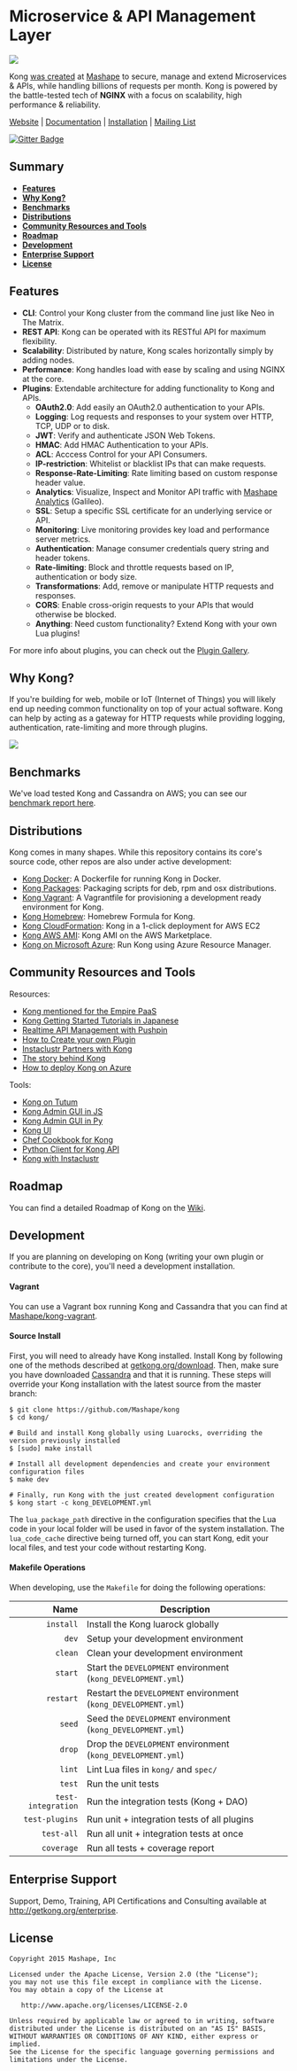 # Microservice & API Management Layer
[![][kong-logo]][kong-url]

Kong [was created](http://stackshare.io/mashape/how-mashape-manages-over-15-000-apis-microservices) at [Mashape](https://www.mashape.com) to secure, manage and extend Microservices & APIs, while handling billions of requests per month. Kong is powered by the battle-tested tech of **NGINX** with a focus on scalability, high performance & reliability.

[Website](http://getkong.org) |
[Documentation](http://getkong.org/docs) |
[Installation](http://getkong.org/install) |
[Mailing List][google-groups-url]

[![Gitter Badge][gitter-badge]][gitter-url]


## Summary

- [**Features**](#features)
- [**Why Kong?**](#why-kong)
- [**Benchmarks**](#benchmarks)
- [**Distributions**](#distributions)
- [**Community Resources and Tools**](#community-resources-and-tools)
- [**Roadmap**](#roadmap)
- [**Development**](#development)
- [**Enterprise Support**](#enterprise-support)
- [**License**](#license)

## Features

- **CLI**: Control your Kong cluster from the command line just like Neo in The Matrix.
- **REST API**: Kong can be operated with its RESTful API for maximum flexibility.
- **Scalability**: Distributed by nature, Kong scales horizontally simply by adding nodes.
- **Performance**: Kong handles load with ease by scaling and using NGINX at the core.
- **Plugins**: Extendable architecture for adding functionality to Kong and APIs.
  - **OAuth2.0**: Add easily an OAuth2.0 authentication to your APIs.
  - **Logging**: Log requests and responses to your system over HTTP, TCP, UDP or to disk.
  - **JWT**: Verify and authenticate JSON Web Tokens.
  - **HMAC**: Add HMAC Authentication to your APIs.
  - **ACL**: Acccess Control for your API Consumers.
  - **IP-restriction**: Whitelist or blacklist IPs that can make requests.
  - **Response-Rate-Limiting**: Rate limiting based on custom response header value.
  - **Analytics**: Visualize, Inspect and Monitor API traffic with [Mashape Analytics](https://apianalytics.com) (Galileo).
  - **SSL**: Setup a specific SSL certificate for an underlying service or API.
  - **Monitoring**: Live monitoring provides key load and performance server metrics.
  - **Authentication**: Manage consumer credentials query string and header tokens.
  - **Rate-limiting**: Block and throttle requests based on IP, authentication or body size.
  - **Transformations**: Add, remove or manipulate HTTP requests and responses.
  - **CORS**: Enable cross-origin requests to your APIs that would otherwise be blocked.
  - **Anything**: Need custom functionality? Extend Kong with your own Lua plugins!

For more info about plugins, you can check out the [Plugin Gallery](https://getkong.org/plugins/).

## Why Kong?

If you're building for web, mobile or IoT (Internet of Things) you will likely end up needing common functionality on top of your actual software. Kong can help by acting as a gateway for HTTP requests while providing logging, authentication, rate-limiting and more through plugins.

[![][kong-benefits]][kong-url]

## Benchmarks

We've load tested Kong and Cassandra on AWS; you can see our [benchmark report here](http://getkong.org/about/benchmark/).

## Distributions

Kong comes in many shapes. While this repository contains its core's source code, other repos are also under active development:

- [Kong Docker](https://github.com/Mashape/docker-kong): A Dockerfile for running Kong in Docker.
- [Kong Packages](https://github.com/Mashape/kong-distributions): Packaging scripts for deb, rpm and osx distributions.
- [Kong Vagrant](https://github.com/Mashape/kong-vagrant): A Vagrantfile for provisioning a development ready environment for Kong.
- [Kong Homebrew](https://github.com/Mashape/homebrew-kong): Homebrew Formula for Kong.
- [Kong CloudFormation](https://github.com/Mashape/kong-dist-cloudformation): Kong in a 1-click deployment for AWS EC2
- [Kong AWS AMI](https://aws.amazon.com/marketplace/pp/B014GHERVU/ref=srh_res_product_image?ie=UTF8&sr=0-2&qid=1440801656966): Kong AMI on the AWS Marketplace.
- [Kong on Microsoft Azure](https://github.com/Mashape/kong-azure): Run Kong using Azure Resource Manager.


## Community Resources and Tools

Resources:

- [Kong mentioned for the Empire PaaS](http://engineering.remind.com/introducing-empire/)
- [Kong Getting Started Tutorials in Japanese](http://dev.classmethod.jp/etc/kong-api-aggregator/)
- [Realtime API Management with Pushpin](http://blog.fanout.io/2015/07/14/realtime-api-management-pushpin-kong/)
- [How to Create your own Plugin](http://streamdata.io/blog/developing-an-helloworld-kong-plugin/)
- [Instaclustr Partners with Kong](https://www.instaclustr.com/instaclustr-partners-with-mashape-to-deliver-managed-cassandra-for-kong/)
- [The story behind Kong](http://stackshare.io/mashape/how-mashape-manages-over-15-000-apis-microservice)
- [How to deploy Kong on Azure](https://jeremiedevillard.wordpress.com/2015/10/12/deploy-kong-api-management-using-azure-resource-manager/)

Tools:

- [Kong on Tutum](https://github.com/Sillelien/docker-kong)
- [Kong Admin GUI in JS](https://github.com/rsdevigo/jungle)
- [Kong Admin GUI in Py](https://github.com/vikingco/django-kong-admin)
- [Kong UI](https://github.com/msaraf/kong-ui)
- [Chef Cookbook for Kong](https://github.com/zuazo/kong-cookbook)
- [Python Client for Kong API](https://pypi.python.org/pypi/python-kong/)
- [Kong with Instaclustr](https://www.instaclustr.com/products/kong/)

## Roadmap

You can find a detailed Roadmap of Kong on the [Wiki](https://github.com/Mashape/kong/wiki).

## Development

If you are planning on developing on Kong (writing your own plugin or contribute to the core), you'll need a development installation.

#### Vagrant

You can use a Vagrant box running Kong and Cassandra that you can find at [Mashape/kong-vagrant](https://github.com/Mashape/kong-vagrant).

#### Source Install

First, you will need to already have Kong installed. Install Kong by following one of the methods described at [getkong.org/download](http://getkong.org/download). Then, make sure you have downloaded [Cassandra](http://cassandra.apache.org/download/) and that it is running. These steps will override your Kong installation with the latest source from the master branch:

```shell
$ git clone https://github.com/Mashape/kong
$ cd kong/

# Build and install Kong globally using Luarocks, overriding the version previously installed
$ [sudo] make install

# Install all development dependencies and create your environment configuration files
$ make dev

# Finally, run Kong with the just created development configuration
$ kong start -c kong_DEVELOPMENT.yml
```

The `lua_package_path` directive in the configuration specifies that the Lua code in your local folder will be used in favor of the system installation. The `lua_code_cache` directive being turned off, you can start Kong, edit your local files, and test your code without restarting Kong.

#### Makefile Operations

When developing, use the `Makefile` for doing the following operations:

| Name          | Description                                                              |
| -------------:| -------------------------------------------------------------------------|
| `install`     | Install the Kong luarock globally                                        |
| `dev`         | Setup your development environment                                       |
| `clean`       | Clean your development environment                                       |
| `start`       | Start the `DEVELOPMENT` environment (`kong_DEVELOPMENT.yml`)             |
| `restart`     | Restart the `DEVELOPMENT` environment (`kong_DEVELOPMENT.yml`)           |
| `seed`        | Seed the `DEVELOPMENT` environment (`kong_DEVELOPMENT.yml`)              |
| `drop`        | Drop the `DEVELOPMENT` environment (`kong_DEVELOPMENT.yml`)              |
| `lint`        | Lint Lua files in `kong/` and `spec/`                                    |
| `test`        | Run the unit tests                                                       |
| `test-integration` | Run the integration tests (Kong + DAO)                               |
| `test-plugins` | Run unit + integration tests of all plugins                              |
| `test-all`    | Run all unit + integration tests at once                                 |
| `coverage`    | Run all tests + coverage report                                          |

## Enterprise Support

Support, Demo, Training, API Certifications and Consulting available at http://getkong.org/enterprise.

## License

```
Copyright 2015 Mashape, Inc

Licensed under the Apache License, Version 2.0 (the "License");
you may not use this file except in compliance with the License.
You may obtain a copy of the License at

   http://www.apache.org/licenses/LICENSE-2.0

Unless required by applicable law or agreed to in writing, software
distributed under the License is distributed on an "AS IS" BASIS,
WITHOUT WARRANTIES OR CONDITIONS OF ANY KIND, either express or implied.
See the License for the specific language governing permissions and
limitations under the License.
```

[kong-url]: http://getkong.org/

[kong-logo]: http://i.imgur.com/4jyQQAZ.png
[kong-benefits]: http://cl.ly/image/1B3J3b3h1H1c/Image%202015-07-07%20at%206.57.25%20PM.png

[mashape-url]: https://www.mashape.com

[gitter-url]: https://gitter.im/Mashape/kong
[gitter-badge]: https://img.shields.io/badge/Gitter-Join%20Chat-blue.svg

[google-groups-url]: https://groups.google.com/forum/#!forum/konglayer
